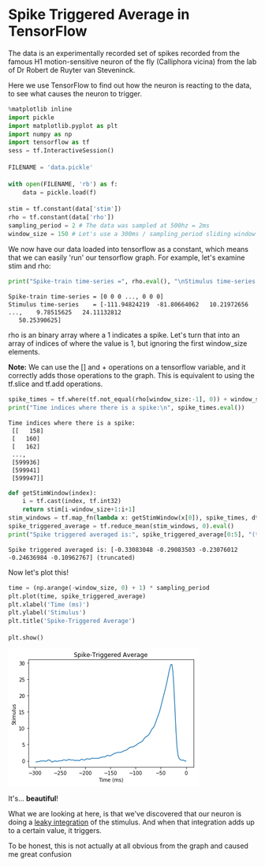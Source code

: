 
# Spike Triggered Average in TensorFlow

The data is an experimentally recorded set of spikes recorded from the famous H1 motion-sensitive neuron of the fly (Calliphora vicina) from the lab of Dr Robert de Ruyter van Steveninck.

Here we use TensorFlow to find out how the neuron is reacting to the data, to see what causes the neuron to trigger.


```python
%matplotlib inline
import pickle
import matplotlib.pyplot as plt
import numpy as np
import tensorflow as tf
sess = tf.InteractiveSession()

FILENAME = 'data.pickle'

with open(FILENAME, 'rb') as f:
    data = pickle.load(f)

stim = tf.constant(data['stim'])
rho = tf.constant(data['rho'])
sampling_period = 2 # The data was sampled at 500hz = 2ms
window_size = 150 # Let's use a 300ms / sampling_period sliding window
```

We now have our data loaded into tensorflow as a constant, which means that we can easily 'run' our tensorflow graph.  For example, let's examine stim and rho:


```python
print("Spike-train time-series =", rho.eval(), "\nStimulus time-series    =", stim.eval())
```

    Spike-train time-series = [0 0 0 ..., 0 0 0] 
    Stimulus time-series    = [-111.94824219  -81.80664062   10.21972656 ...,    9.78515625   24.11132812
       50.25390625]


rho is an binary array where a 1 indicates a spike.  Let's turn that into an array of indices of where the value is 1, but ignoring the first window_size elements.

**Note:** We can use the [] and + operations on a tensorflow variable, and it correctly adds those operations to the graph.  This is equivalent to using  the tf.slice and tf.add operations.


```python
spike_times = tf.where(tf.not_equal(rho[window_size:-1], 0)) + window_size
print("Time indices where there is a spike:\n", spike_times.eval())
```

    Time indices where there is a spike:
     [[   158]
     [   160]
     [   162]
     ..., 
     [599936]
     [599941]
     [599947]]



```python
def getStimWindow(index):
    i = tf.cast(index, tf.int32)
    return stim[i-window_size+1:i+1]
stim_windows = tf.map_fn(lambda x: getStimWindow(x[0]), spike_times, dtype=tf.float64)
spike_triggered_average = tf.reduce_mean(stim_windows, 0).eval()
print("Spike triggered averaged is:", spike_triggered_average[0:5], "(truncated)")
```

    Spike triggered averaged is: [-0.33083048 -0.29083503 -0.23076012 -0.24636984 -0.10962767] (truncated)


Now let's plot this!


```python
time = (np.arange(-window_size, 0) + 1) * sampling_period
plt.plot(time, spike_triggered_average)
plt.xlabel('Time (ms)')
plt.ylabel('Stimulus')
plt.title('Spike-Triggered Average')

plt.show()
```


![png](output_8_0.png)


It's...  **beautiful**!

What we are looking at here, is that we've discovered that our neuron is doing a [leaky integration](https://en.wikipedia.org/wiki/Leaky_integrator) of the stimulus.  And when that integration adds up to a certain value, it triggers.

To be honest, this is not actually at all obvious from the graph and caused me great confusion 
